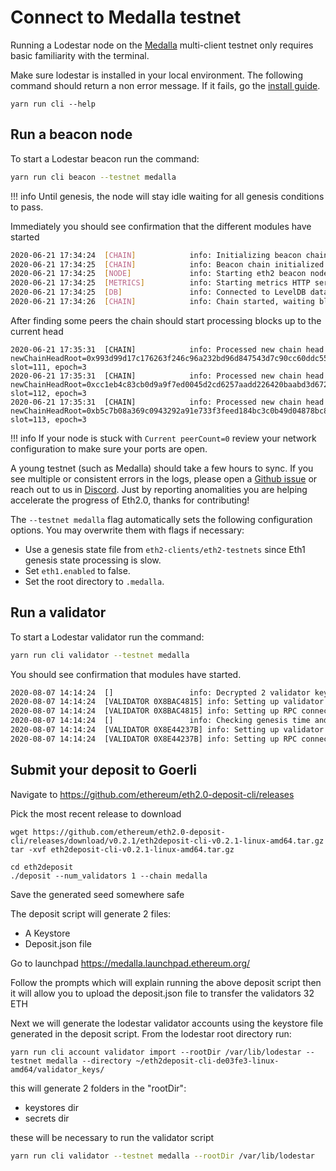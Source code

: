 # Connect to Medalla testnet

Running a Lodestar node on the [Medalla](https://github.com/goerli/medalla) multi-client testnet only requires basic familiarity with the terminal.

Make sure lodestar is installed in your local environment. The following command should return a non error message. If it fails, go the [install guide](../../installation/).

```
yarn run cli --help
```

## Run a beacon node

To start a Lodestar beacon run the command:

```bash
yarn run cli beacon --testnet medalla
```

<!-- prettier-ignore-start -->
!!! info
    Until genesis, the node will stay idle waiting for all genesis conditions to pass.
<!-- prettier-ignore-end -->

Immediately you should see confirmation that the different modules have started

```bash
2020-06-21 17:34:24  [CHAIN]            info: Initializing beacon chain with state root 0x773c694b47504d789dc768d2356f691866b47833d0d85e02511d7cd339925b17 and genesis block root 0x19aa2deaa02cac9774eb8948a8ead1ebe851ba9590878a10cd5767092e16ba12
2020-06-21 17:34:25  [CHAIN]            info: Beacon chain initialized
2020-06-21 17:34:25  [NODE]             info: Starting eth2 beacon node - LODESTAR!
2020-06-21 17:34:25  [METRICS]          info: Starting metrics HTTP server on port 5000
2020-06-21 17:34:25  [DB]               info: Connected to LevelDB database at .medalla/beacon/chain-db
2020-06-21 17:34:26  [CHAIN]            info: Chain started, waiting blocks and attestations
```

After finding some peers the chain should start processing blocks up to the current head

```
2020-06-21 17:35:31  [CHAIN]            info: Processed new chain head newChainHeadRoot=0x993d99d17c176263f246c96a232bd96d847543d7c90cc60ddc559edcab99b2e6, slot=111, epoch=3
2020-06-21 17:35:31  [CHAIN]            info: Processed new chain head newChainHeadRoot=0xcc1eb4c83cb0d9a9f7ed0045d2cd6257aadd226420baabd3d672be35605fe470, slot=112, epoch=3
2020-06-21 17:35:31  [CHAIN]            info: Processed new chain head newChainHeadRoot=0xb5c7b08a369c0943292a91e733f3feed184bc3c0b49d04878bc86e0705c15fe8, slot=113, epoch=3
```

<!-- prettier-ignore-start -->
!!! info
    If your node is stuck with `Current peerCount=0` review your network configuration to make sure your ports are open.
<!-- prettier-ignore-end -->

A young testnet (such as Medalla) should take a few hours to sync. If you see multiple or consistent errors in the logs, please open a [Github issue](https://github.com/ChainSafe/lodestar/issues/new) or reach out to us in [Discord](https://discord.gg/yjyvFRP). Just by reporting anomalities you are helping accelerate the progress of Eth2.0, thanks for contributing!

The `--testnet medalla` flag automatically sets the following configuration options. You may overwrite them with flags if necessary:

- Use a genesis state file from `eth2-clients/eth2-testnets` since Eth1 genesis state processing is slow.
- Set `eth1.enabled` to false.
- Set the root directory to `.medalla`.

## Run a validator

To start a Lodestar validator run the command:

```bash
yarn run cli validator --testnet medalla
```

You should see confirmation that modules have started. 

```bash
2020-08-07 14:14:24  []                 info: Decrypted 2 validator keystores 
2020-08-07 14:14:24  [VALIDATOR 0X8BAC4815] info: Setting up validator client... 
2020-08-07 14:14:24  [VALIDATOR 0X8BAC4815] info: Setting up RPC connection... 
2020-08-07 14:14:24  []                 info: Checking genesis time and beacon node connection 
2020-08-07 14:14:24  [VALIDATOR 0X8E44237B] info: Setting up validator client... 
2020-08-07 14:14:24  [VALIDATOR 0X8E44237B] info: Setting up RPC connection... 
```



## Submit your deposit to Goerli

Navigate to https://github.com/ethereum/eth2.0-deposit-cli/releases

Pick the most recent release to download

```
wget https://github.com/ethereum/eth2.0-deposit-cli/releases/download/v0.2.1/eth2deposit-cli-v0.2.1-linux-amd64.tar.gz
tar -xvf eth2deposit-cli-v0.2.1-linux-amd64.tar.gz

cd eth2deposit
./deposit --num_validators 1 --chain medalla
```

Save the generated seed somewhere safe

The deposit script will generate 2 files:
- A Keystore
- Deposit.json file

Go to launchpad https://medalla.launchpad.ethereum.org/

Follow the prompts which will explain running the above deposit script then it will allow you to upload the deposit.json file to transfer the validators 32 ETH

Next we will generate the lodestar validator accounts using the keystore file generated in the deposit script. From the lodestar root directory run:
```
yarn run cli account validator import --rootDir /var/lib/lodestar --testnet medalla --directory ~/eth2deposit-cli-de03fe3-linux-amd64/validator_keys/
```

this will generate 2 folders in the "rootDir":
- keystores dir
- secrets dir

these will be necessary to run the validator script

```bash
yarn run cli validator --testnet medalla --rootDir /var/lib/lodestar
```

